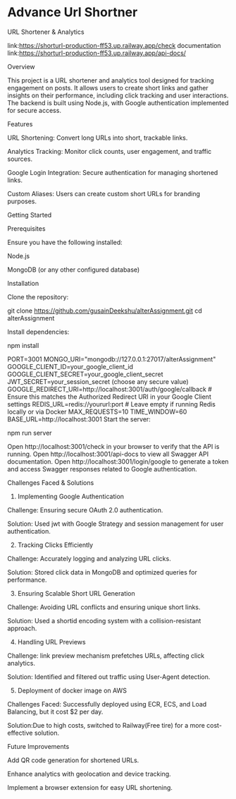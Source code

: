 
# Advance Url Shortner

URL Shortener & Analytics 

link:https://shorturl-production-ff53.up.railway.app/check
documentation link:https://shorturl-production-ff53.up.railway.app/api-docs/

Overview

This project is a URL shortener and analytics tool designed for tracking engagement on posts. It allows users to create short links and gather insights on their performance, including click tracking and user interactions. The backend is built using Node.js, with Google authentication implemented for secure access.

Features

URL Shortening: Convert long URLs into short, trackable links.

Analytics Tracking: Monitor click counts, user engagement, and traffic sources.

Google Login Integration: Secure authentication for managing shortened links.

Custom Aliases: Users can create custom short URLs for branding purposes.

Getting Started

Prerequisites

Ensure you have the following installed:

Node.js

MongoDB (or any other configured database)

Installation

Clone the repository:

git clone https://github.com/gusainDeekshu/alterAssignment.git
cd alterAssignment

Install dependencies:

npm install

PORT=3001
MONGO_URI="mongodb://127.0.0.1:27017/alterAssignment"
GOOGLE_CLIENT_ID=your_google_client_id
GOOGLE_CLIENT_SECRET=your_google_client_secret
JWT_SECRET=your_session_secret (choose any secure value)
GOOGLE_REDIRECT_URI=http://localhost:3001/auth/google/callback  # Ensure this matches the Authorized Redirect URI in your Google Client settings
REDIS_URL=redis://yoururl:port  # Leave empty if running Redis locally or via Docker
MAX_REQUESTS=10
TIME_WINDOW=60
BASE_URL=http://localhost:3001
Start the server:

npm run server

Open http://localhost:3001/check in your browser to verify that the API is running.
Open http://localhost:3001/api-docs to view all Swagger API documentation.
Open http://localhost:3001/login/google to generate a token and access Swagger responses related to Google authentication.

Challenges Faced & Solutions

1. Implementing Google Authentication

Challenge: Ensuring secure OAuth 2.0 authentication.

Solution: Used jwt with Google Strategy and session management for user authentication.

2. Tracking Clicks Efficiently

Challenge: Accurately logging and analyzing URL clicks.

Solution: Stored click data in MongoDB and optimized queries for performance.

3. Ensuring Scalable Short URL Generation

Challenge: Avoiding URL conflicts and ensuring unique short links.

Solution: Used a shortid encoding system with a collision-resistant approach.

4. Handling  URL Previews

Challenge:  link preview mechanism prefetches URLs, affecting click analytics.

Solution: Identified and filtered out traffic using User-Agent detection.

5. Deployment of docker image on AWS

Challenges Faced: Successfully deployed using ECR, ECS, and Load Balancing, but it cost $2 per day.

Solution:Due to high costs, switched to Railway(Free tire) for a more cost-effective solution.

Future Improvements

Add QR code generation for shortened URLs.

Enhance analytics with geolocation and device tracking.

Implement a browser extension for easy URL shortening.




